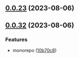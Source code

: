 ## [0.0.23](https://github.com/jingyuanhe/monorepo/compare/0.0.32...0.0.23) (2023-08-06)



## [0.0.32](https://github.com/jingyuanhe/monorepo/compare/0.0.31...0.0.32) (2023-08-06)


### Features

* monorepo ([10b70c8](https://github.com/jingyuanhe/monorepo/commit/10b70c8a3d5068d5d2405136a409af9cbd8d3bdf))



